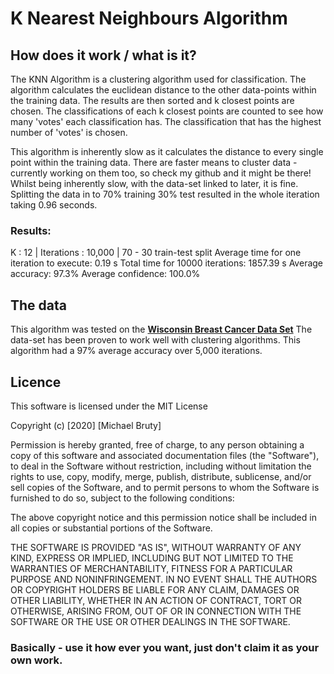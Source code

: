 # K Nearest Neighbours Algorithm
## How does it work / what is it?
The KNN Algorithm is a clustering algorithm used for classification. The algorithm calculates the euclidean distance to the other data-points within the training data. The results are then sorted and k closest points are chosen. The classifications of each k closest points are counted to see how many 'votes' each classification has. The classification that has the highest number of 'votes' is chosen. 

This algorithm is inherently slow as it calculates the distance to every single point within the training data. There are faster means to cluster data - currently working on them too, so check my github and it might be there!
Whilst being inherently slow, with the data-set linked to later, it is fine. Splitting the data in to 70% training 30% test resulted in the whole iteration taking 0.96 seconds.
### Results:
K : 12 | Iterations : 10,000 | 70 - 30 train-test split 
Average time for one iteration to execute: 0.19 s
Total time for 10000 iterations: 1857.39 s
Average accuracy: 97.3%
Average confidence: 100.0%
## The data
This algorithm was tested on the [**Wisconsin Breast Cancer Data Set**](https://archive.ics.uci.edu/ml/datasets/Breast+Cancer+Wisconsin+%28Original%29)
The data-set has been proven to work well with clustering algorithms. This algorithm had a 97% average accuracy over 5,000 iterations.

## Licence

This software is licensed under the MIT License

Copyright (c) [2020] [Michael Bruty]

Permission is hereby granted, free of charge, to any person obtaining a copy
of this software and associated documentation files (the "Software"), to deal
in the Software without restriction, including without limitation the rights
to use, copy, modify, merge, publish, distribute, sublicense, and/or sell
copies of the Software, and to permit persons to whom the Software is
furnished to do so, subject to the following conditions:

The above copyright notice and this permission notice shall be included in all
copies or substantial portions of the Software.

THE SOFTWARE IS PROVIDED "AS IS", WITHOUT WARRANTY OF ANY KIND, EXPRESS OR
IMPLIED, INCLUDING BUT NOT LIMITED TO THE WARRANTIES OF MERCHANTABILITY,
FITNESS FOR A PARTICULAR PURPOSE AND NONINFRINGEMENT. IN NO EVENT SHALL THE
AUTHORS OR COPYRIGHT HOLDERS BE LIABLE FOR ANY CLAIM, DAMAGES OR OTHER
LIABILITY, WHETHER IN AN ACTION OF CONTRACT, TORT OR OTHERWISE, ARISING FROM,
OUT OF OR IN CONNECTION WITH THE SOFTWARE OR THE USE OR OTHER DEALINGS IN THE
SOFTWARE.

### Basically - use it how ever you want, just don't claim it as your own work.
